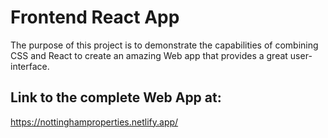 # Frontend React App

The purpose of this project is to demonstrate the capabilities of combining CSS and React to create an amazing Web app that provides a great user-interface.

## Link to the complete Web App at:

https://nottinghamproperties.netlify.app/
